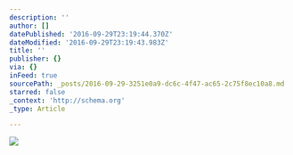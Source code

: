 ```yaml
---
description: ''
author: []
datePublished: '2016-09-29T23:19:44.370Z'
dateModified: '2016-09-29T23:19:43.983Z'
title: ''
publisher: {}
via: {}
inFeed: true
sourcePath: _posts/2016-09-29-3251e0a9-dc6c-4f47-ac65-2c75f8ec10a8.md
starred: false
_context: 'http://schema.org'
_type: Article

---
```

![](https://the-grid-user-content.s3-us-west-2.amazonaws.com/e12c1d07-5645-4849-9660-c9d11b22892d.jpg)